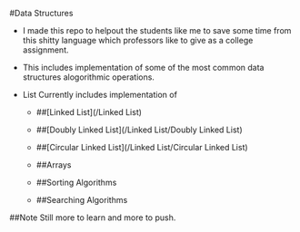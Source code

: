 #Data Structures 

* I made this repo to helpout the students like me to save some time from this shitty language which professors like to
give as a college assignment.
* This includes implementation of some of the most common data structures alogorithmic operations.
* List Currently includes implementation of  


	* ##[Linked List](/Linked List)
	 
	* ##[Doubly Linked List](/Linked List/Doubly Linked List)
	
	* ##[Circular Linked List](/Linked List/Circular Linked List)

  * ##Arrays
  
  * ##Sorting Algorithms
  
  * ##Searching Algorithms
  
##Note
Still more to learn and more to push.
